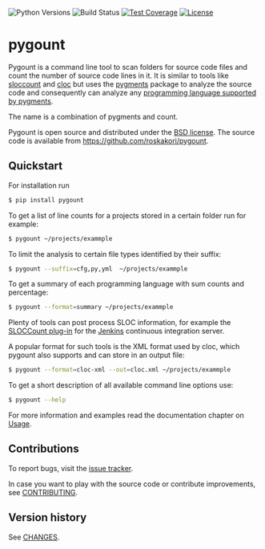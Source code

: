 ![Python Versions](https://img.shields.io/pypi/pyversions/pygount.svg)
![Build Status](https://img.shields.io/github/workflow/status/roskakori/pygount/Build)
[![Test Coverage](https://img.shields.io/coveralls/github/roskakori/pygount)](https://coveralls.io/r/roskakori/pygount?branch=master)
[![License](https://img.shields.io/github/license/roskakori/pygount)](https://opensource.org/licenses/BSD-3-Clause)

# pygount

Pygount is a command line tool to scan folders for source code files and
count the number of source code lines in it. It is similar to tools like
[sloccount](http://www.dwheeler.com/sloccount/) and
[cloc](http://cloc.sourceforge.net/>) but uses the
[pygments](http://pygments.org/)
package to analyze the source code and consequently can analyze any
[programming language supported by pygments](http://pygments.org/languages/).

The name is a combination of pygments and count.

Pygount is open source and distributed under the
[BSD license](https://opensource.org/licenses/BSD-3-Clause>). The source
code is available from https://github.com/roskakori/pygount.


## Quickstart

For installation run

```bash
$ pip install pygount
```

To get a list of line counts for a projects stored in a certain folder run for
example:

```bash
$ pygount ~/projects/exammple
```

To limit the analysis to certain file types identified by their suffix:

```bash
$ pygount --suffix=cfg,py,yml  ~/projects/exammple
```

To get a summary of each programming language with sum counts and percentage:

```bash
$ pygount --format=summary ~/projects/exammple
```

Plenty of tools can post process SLOC information, for example the
[SLOCCount plug-in](https://wiki.jenkins-ci.org/display/JENKINS/SLOCCount+Plugin)
for the [Jenkins](https://jenkins.io/) continuous integration server.

A popular format for such tools is the XML format used by cloc, which pygount
also supports and can store in an output file:

```bash
$ pygount --format=cloc-xml --out=cloc.xml ~/projects/exammple
```

To get a short description of all available command line options use:

```bash
$ pygount --help
```

For more information and examples read the documentation chapter on
[Usage](https://pygount.readthedocs.io/en/latest/usage.html).

## Contributions

To report bugs, visit the
[issue tracker](https://github.com/roskakori/pygount/issues).

In case you want to play with the source code or contribute improvements, see
[CONTRIBUTING](https://pygount.readthedocs.io/en/latest/contributing.html).

## Version history

See [CHANGES](https://pygount.readthedocs.io/en/latest/changes.html).
